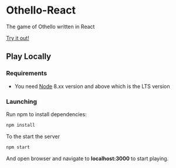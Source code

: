 # Othello-React
The game of Othello written in React

[Try it out!](https://skotz.github.io/othello-react/)

## Play Locally
### Requirements
* You need [Node](https://nodejs.org/en/download/) 8.xx version and above which is the LTS version
### Launching
Run npm to install dependencies:
```bash
npm install
```
To the start the server
```bash
npm start
```
And open browser and navigate to **localhost:3000** to start playing.
